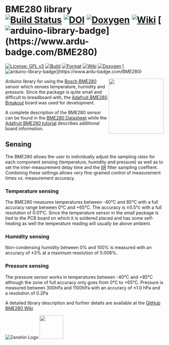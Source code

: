 # BME280 library<br>[![Build Status](https://travis-ci.org/SV-Zanshin/BME280.svg?branch=master)](https://travis-ci.org/SV-Zanshin/BME280) [![DOI](https://www.zenodo.org/badge/98804600.svg)](https://www.zenodo.org/badge/latestdoi/98804600) [![Doxygen](https://zanduino.github.io/Badges/Doxygen-Badge.svg)](https://sv-zanshin.github.io/BME280/html/index.html) [![Wiki](https://zanduino.github.io/Badges/Documentation-Badge.svg)](https://github.com/SV-Zanshin/BME280/wiki) [![arduino-library-badge](https://www.ardu-badge.com/badge/BME280.svg?)](https://www.ardu-badge.com/BME280)

[![License: GPL v3](https://zanduino.github.io/Badges/GPLv3-blue.svg)](https://www.gnu.org/licenses/gpl-3.0) [![Build](https://github.com/Zanduino/BME280/workflows/Build/badge.svg)](https://github.com/Zanduino/BME280/actions?query=workflow%3ABuild) [![Format](https://github.com/Zanduino/BME280/workflows/Format/badge.svg)](https://github.com/Zanduino/BME280/actions?query=workflow%3AFormat) [![Wiki](https://zanduino.github.io/Badges/Documentation-Badge.svg)](https://github.com/Zanduino/BME280/wiki) [![Doxygen](https://github.com/Zanduino/BME280/workflows/Doxygen/badge.svg)](https://Zanduino.github.io/BME280/html/index.html) [![arduino-library-badge](https://www.ardu-badge.com/badge/BME280.svg?)](https://www.ardu-badge.com/BME280)

<img src="https://github.com/SV-Zanshin/BME280/blob/master/Images/sensors_pinout.jpg" width="175" align="right"/> *Arduino* library for using the [Bosch BME280](https://www.bosch-sensortec.com/bst/products/all_products/bme280) sensor which senses temperature, humidity and pressure. Since the package is quite small and difficult to breadboard with, the [Adafruit BME280 Breakout](https://www.adafruit.com/product/2652) board was used for development.

A complete description of the BME280 sensor can be found in the [BME280 Datasheet](https://ae-bst.resource.bosch.com/media/_tech/media/datasheets/BST-BME280_DS001-11.pdf) while the [Adafruit BME280 tutorial](https://learn.adafruit.com/adafruit-bme280-humidity-barometric-pressure-temperature-sensor-breakout) describes additional board information.

## Sensing
The BME280 allows the user to individually adjust the sampling rates for each component sensing (temperature, humidity and pressure) as well as to set the inter-measurement delay time and the [IIR](https://en.wikipedia.org/wiki/Infinite_impulse_response) filter sampling coeffient. Combining these settings allows very fine-grained control of measurement times vs. measurement accuracy.

### Temperature sensing
The BME280 measures temperatures between -40°C and 85°C with a full accuracy range between 0°C and +65°C. The accuracy is ±0.5°c with a full resolution of 0.01°C. Since the temperature sensor in the small package is tied to the PCB board on which it is soldered placed and has some self-heating as well the temperature reading will usually be above ambient.
### Humidity sensing
Non-condensing humidity between 0% and 100% is measured with an accuracy of ±3% at a maximum resolution of 0.008%.
### Pressure sensing
The pressure sensor works in temperatures between -40°C and +85°C although the zone of full accuracy only goes from 0°C to +65°C. Pressure is measured between 300hPa and 1100hPa with an accuracy of ±1.0 hPa and a resolution of 0.2Pa

A detailed library description and further details are available at the [GitHub BME280 Wiki](https://github.com/SV-Zanshin/BME280/wiki)

![Zanshin Logo](https://www.sv-zanshin.com/r/images/site/gif/zanshinkanjitiny.gif) <img src="https://www.sv-zanshin.com/r/images/site/gif/zanshintext.gif" width="75"/>
